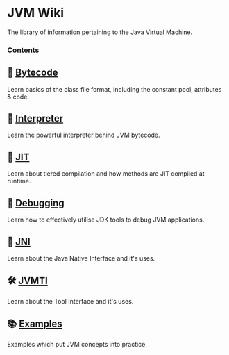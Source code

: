 # JVM Wiki
The library of information pertaining to the Java Virtual Machine.

### Contents
## 🧬 [Bytecode](https://github.com/jvm-wiki/bytecode)
Learn basics of the class file format, including the constant pool, attributes & code.

## 🧠 [Interpreter](https://github.com/jvm-wiki/interpreter)
Learn the powerful interpreter behind JVM bytecode.

## 🧙 [JIT](https://github.com/jvm-wiki/jit)
Learn about tiered compilation and how methods are JIT compiled at runtime.

## 🐛 [Debugging](https://github.com/jvm-wiki/debugging)
Learn how to effectively utilise JDK tools to debug JVM applications.

## 🔗 [JNI](https://github.com/jvm-wiki/jni)
Learn about the Java Native Interface and it's uses.

## 🛠️ [JVMTI](https://github.com/jvm-wiki/jvmti)
Learn about the Tool Interface and it's uses.

## 📚 [Examples](https://github.com/jvm-wiki/examples)
Examples which put JVM concepts into practice.

